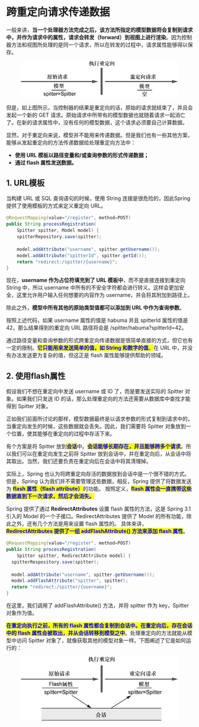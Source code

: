 # 跨重定向请求传递数据

一般来讲，**当一个处理器方法完成之后，该方法所指定的模型数据将会复制到请求中，并作为请求中的属性，请求会转发（forward）到视图上进行渲染**。因为控制器方法和视图所处理的是同一个请求，所以在转发的过程中，请求属性能够得以保存。

<figure><img src="../../../.gitbook/assets/重定向.jpg" alt=""><figcaption></figcaption></figure>

但是，如上图所示，当控制器的结果是重定向的话，原始的请求就结束了，并且会发起一个新的 GET 请求。原始请求中所带有的模型数据也就随着请求一起消亡了。在新的请求属性中，没有任何的模型数据，这个请求必须要自己计算数据。

显然，对于重定向来说，模型并不能用来传递数据。但是我们也有一些其他方案，能够从发起重定向的方法传递数据给处理重定向方法中：

* **使用 URL 模板以路径变量和/或查询参数的形式传递数据；**
* **通过 flash 属性发送数据。**

## **1. URL模板**

当构建 URL 或 SQL 查询语句的时候，使用 String 连接是很危险的，因此Spring 提供了使用模板的方式来定义重定向 URL。

```java
@RequestMapping(value="/register", method=POST)
public String processRegistration(
    Spitter spitter, Model model) {
    spitterRepository.save(spitter);
  
    model.addAttribute("username", spitter.getUsername());
    model.addAttribute("spitterId", spitter.getId());
    return "redirect:/spitter/{username}";
}
```

现在，**username 作为占位符填充到了 URL 模板中**，而不是直接连接到重定向 String 中，所以 username 中所有的不安全字符都会进行转义。这样会更加安全，这里允许用户输入任何想要的内容作为 username，并会将其附加到路径上。

除此之外，**模型中所有其他的原始类型值都可以添加到 URL 中作为查询参数**。

按照上述代码，如果 username 属性的值是 habuma 并且 spitterId 属性的值是 42，那么结果得到的重定向 URL 路径将会是 /spitter/habuma?spitterId=42。

通过路径变量和查询参数的形式跨重定向传递数据是很简单直接的方式，但它也有一定的限制。<mark style="color:blue;">**它只能用来发送简单的值，如 String 和数字的值**</mark><mark style="color:blue;">。</mark>在 URL 中，并没有办法发送更为复杂的值，但这正是 flash 属性能够提供帮助的领域。

## **2. 使用flash属性**

假设我们不想在重定向中发送 username 或 ID 了，而是要发送实际的 Spitter 对象。如果我们只发送 ID 的话，那么处理重定向的方法还需要从数据库中查找才能得到 Spitter 对象。

正如我们前面所讨论的那样，模型数据最终是以请求参数的形式复制到请求中的，当重定向发生的时候，这些数据就会丢失。因此，我们需要将 Spitter 对象放到一个位置，使其能够在重定向的过程中存活下来。

有个方案是将 Spitter 放到<mark style="color:blue;">**会话**</mark>中。<mark style="color:blue;">**会话能够长期存在，并且能够跨多个请求**</mark>。所以我们可以在重定向发生之前将 Spitter 放到会话中，并在重定向后，从会话中将其取出。当然，我们还要负责在重定向后在会话中将其清理掉。

实际上，Spring 也认为将跨重定向存活的数据放到会话中是一个很不错的方式。但是，Spring 认为我们并不需要管理这些数据，相反，Spring 提供了将数据发送为 <mark style="color:blue;">**flash 属性（flash attribute）**</mark>的功能。 按照定义，<mark style="color:blue;">**flash 属性会一直携带这些数据直到下一次请求，然后才会消失。**</mark>

Spring 提供了通过 **RedirectAttributes** 设置 flash 属性的方法，这是 Spring 3.1 引入的 Model 的一个子接口。RedirectAttributes 提供了 Model 的所有功能，除此之外，还有几个方法是用来设置 flash 属性的。 具体来讲，<mark style="color:blue;">**RedirectAttributes 提供了一组 addFlashAttribute() 方法来添加 flash 属性**</mark>。

```java
@RequestMapping(value="/register", method=POST)
public String processRegistration(
    Spitter spitter, RedirectAttribute model) {
  spitterRespository.save(spitter);
  
  model.addAttribute("username", spitter.getUsername());
  model.addFlashAttribute("spitter", spitter);
  return "redirect:/spitter/{username}";
}
```

在这里，我们调用了 addFlashAttribute() 方法，并将 spitter 作为 key，Spitter 对象作为值。

<mark style="color:blue;">**在重定向执行之前，所有的 flash 属性都会复制到会话中。在重定向后，存在会话中的 flash 属性会被取出，并从会话转移到模型之中**</mark>。处理重定向的方法就能从模型中访问 Spitter 对象了，就像获取其他的模型对象一样。下图阐述了它是如何运行的：

<figure><img src="../../../.gitbook/assets/flash属性.jpg" alt=""><figcaption></figcaption></figure>
